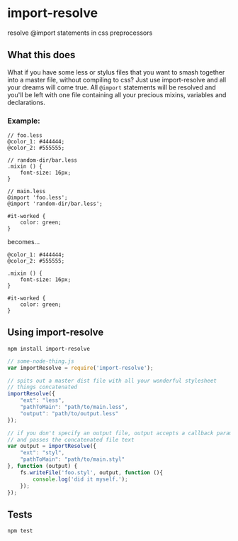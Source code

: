# import-resolve
resolve @import statements in css preprocessors

## What this does
What if you have some less or stylus files that you want to smash together into a master file, without compiling to css?  Just use import-resolve and all your dreams will come true.  All `@import` statements will be resolved and you'll be left with one file containing all your precious mixins, variables and declarations.

### Example:

```less
// foo.less
@color_1: #444444;
@color_2: #555555;

// random-dir/bar.less
.mixin () {
    font-size: 16px;
}

// main.less
@import 'foo.less';
@import 'random-dir/bar.less';

#it-worked {
    color: green;
}
```

becomes...

```less
@color_1: #444444;
@color_2: #555555;

.mixin () {
    font-size: 16px;
}

#it-worked {
    color: green;
}

```

## Using import-resolve

```
npm install import-resolve
```

```js
// some-node-thing.js
var importResolve = require('import-resolve');

// spits out a master dist file with all your wonderful stylesheet
// things concatenated
importResolve({
    "ext": "less",
    "pathToMain": "path/to/main.less",
    "output": "path/to/output.less"
});

// if you don't specify an output file, output accepts a callback parameter
// and passes the concatenated file text
var output = importResolve({
    "ext": "styl",
    "pathToMain": "path/to/main.styl"
}, function (output) {
    fs.writeFile('foo.styl', output, function (){
        console.log('did it myself.');
    });
});
```

## Tests
`npm test`
